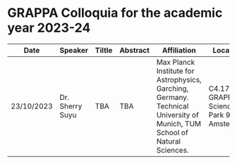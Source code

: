 # GRAPPA Colloquia for the academic year 2023-24

**Date** | **Speaker** | **Tiltle** | **Abstract** | **Affiliation** | **Location** |
--- | --- | --- | --- | --- | --- |
23/10/2023 | Dr. Sherry Suyu | TBA | TBA |Max Planck Institute for Astrophysics, Garching, Germany. <br /> Technical University of Munich, TUM School of Natural Sciences.| C4.174, GRAPPA, Science Park 904, Amsterdam |

